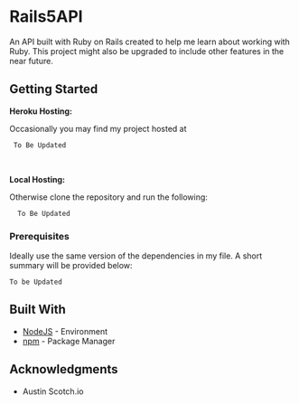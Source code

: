 # Rails5API 

An API built with Ruby on Rails created to help me learn about working with Ruby. This project might also be 
upgraded to include other features in the near future. 


## Getting Started

**Heroku Hosting:**

Occasionally you may find my project hosted at 
```
 To Be Updated 
```

<br>

**Local Hosting:** 

Otherwise clone the repository and run the following: 
```
  To Be Updated 
```

### Prerequisites

Ideally use the same version of the dependencies in my file. A short summary will be 
provided below: 

```
To be Updated
```

## Built With

* [NodeJS](https://nodejs.org/en/) - Environment
* [npm](https://www.npmjs.com/) - Package Manager

## Acknowledgments

* Austin Scotch.io

